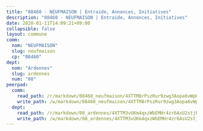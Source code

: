 ```yaml
---
title: "08460 - NEUFMAISON | Entraide, Annonces, Initiatives"
description: "08460 - NEUFMAISON | Entraide, Annonces, Initiatives"
date: 2020-01-11T14:09:21+09:00
collapsible: false
layout: commune
comm:
  nom: "NEUFMAISON"
  slug: neufmaison
  cp: "08460"
dept:
  nom: "Ardennes"
  slug: ardennes
  num: "08"
peerpad:
  comm:
    read_path: /r/markdown/08460_neufmaison/4XTTM8rPszRur9zwg3Aopa6vWpKGEk9swJ1BPnvFuzHdH8jXH
    write_path: /w/markdown/08460_neufmaison/4XTTM8rPszRur9zwg3Aopa6vWpKGEk9swJ1BPnvFuzHdH8jXH-K3TgTv3nFbRtp5UkvFXUgqizusUkzr93w6sN1AoLLkqQ4mLa7sJKezLKpc6pXvpjXTaD2sn96Rp2VG2kBXhJe6JdF2MMr6nrSCgWkqosrXUgQvzozWsE8sNTK1ZqVAa4LNT6LmQo
  dept:
    read_path: /r/markdown/08_ardennes/4XTTM3vUKm4qxzWbEMHr4zr6AsU2stjkKdsaY9uMbmhXjv9QM
    write_path: /w/markdown/08_ardennes/4XTTM3vUKm4qxzWbEMHr4zr6AsU2stjkKdsaY9uMbmhXjv9QM-K3TgUMB9u4JvtZdFBPfBexH6pGeKJREiRZLakfAxGDqg6fgd1ib6XHxM9tkwaYxqJV2qNTbboL5jGpTS7re5rUf5cB5fLzdnicM4aJkF5ZXmkvCRXEh5XT7432iWRZFby5MMVbKP
---
```



